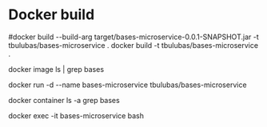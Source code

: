 # Docker build

#docker build --build-arg target/bases-microservice-0.0.1-SNAPSHOT.jar -t tbulubas/bases-microservice .
docker build -t tbulubas/bases-microservice .

docker image ls | grep bases

docker run -d --name bases-microservice tbulubas/bases-microservice

docker container ls -a  grep bases

docker exec -it bases-microservice bash

